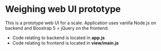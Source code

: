 # Weighing web UI prototype
This is a prototype web UI for a scale. Application uses vanilla Node.js on backend and Boostrap 5 + jQuery on the frontend.

* Code relating to backend is located in **app.js**
* Code relating to frontend is located in **view/main.js**